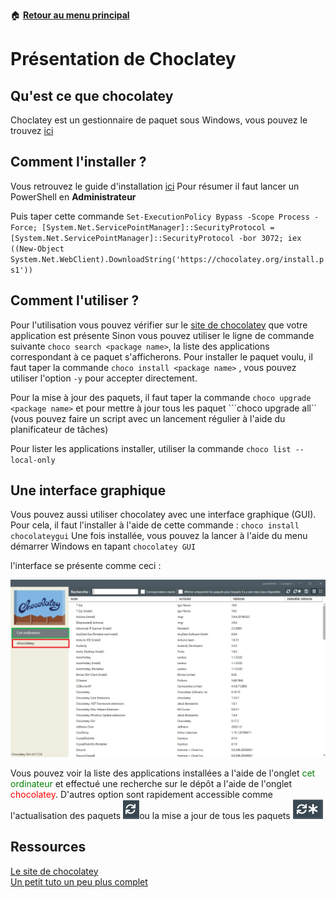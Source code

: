:house: [**Retour au menu principal**](/TChelp)

# Présentation de Choclatey

## Qu'est ce que chocolatey

Choclatey est un gestionnaire de paquet sous Windows, vous pouvez le trouvez [ici](https://chocolatey.org/)

## Comment l'installer ?

Vous retrouvez le guide d'installation [ici](https://chocolatey.org/install)
Pour résumer il faut lancer un PowerShell en **Administrateur**

Puis taper cette commande ``Set-ExecutionPolicy Bypass -Scope Process -Force; [System.Net.ServicePointManager]::SecurityProtocol = [System.Net.ServicePointManager]::SecurityProtocol -bor 3072; iex ((New-Object System.Net.WebClient).DownloadString('https://chocolatey.org/install.ps1'))``

## Comment l'utiliser ? 

Pour l'utilisation vous pouvez vérifier sur le [site de chocolatey](https://chocolatey.org/search?q=) que votre application est présente
Sinon vous pouvez utiliser le ligne de commande suivante ``choco search <package name>``, la liste des applications correspondant à ce paquet s'afficherons. Pour installer le paquet voulu, il faut taper la commande ``choco install <package name>`` , vous pouvez utiliser l'option ``-y`` pour accepter directement.

Pour la mise à jour des paquets, il faut taper la commande ``choco upgrade <package name>`` et pour mettre à jour tous les paquet ```choco upgrade all`` (vous pouvez faire un script avec un lancement régulier à l'aide du planificateur de tâches)

Pour lister les applications installer, utiliser la commande ``choco list --local-only``

## Une interface graphique

Vous pouvez aussi utiliser chocolatey avec une interface graphique (GUI). Pour cela, il faut l'installer à l'aide de cette commande : `choco install chocolateygui`
Une fois installée, vous pouvez la lancer à l'aide du menu démarrer Windows en tapant `chocolatey GUI`

l'interface se présente comme ceci :

![](img/gui.png)

Vous pouvez voir la liste des applications installées a l'aide de l'onglet <span style="color:green">cet ordinateur</span> et effectué une recherche sur le dépôt a l'aide de l'onglet <span style="color:red">chocolatey</span>. D'autres option sont rapidement accessible comme l'actualisation des paquets ![](img/updatePackage.png)ou la mise a jour de tous les paquets ![](img/upgradePackage.png)

## Ressources

[Le site de chocolatey](https://chocolatey.org/)   
[Un petit tuto un peu plus complet]()